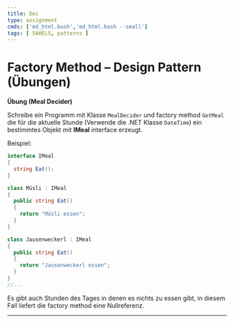 ```yaml
---
title: Doc
type: assignment
cmds: ['md_html.bash','md_html.bash --small']
tags: [ 5AHELS, patterns ]
---
```


# Factory Method – Design Pattern (Übungen)



**Übung (Meal Decider)**

Schreibe ein Programm mit Klasse `MealDecider`  und factory method `GetMeal` die für die aktuelle Stunde (Verwende die .NET Klasse `DateTime`) ein bestimmtes Objekt mit **IMeal** interface erzeugt. 

Beispiel:

```csharp
interface IMeal
{
  string Eat();
}

class Müsli : IMeal
{
  public string Eat()
  {
    return "Müsli essen";
  }
}

class Jausenweckerl : IMeal
{
  public string Eat()
  {
    return "Jausenweckerl essen";
  }
}
//...
```

Es gibt auch Stunden des Tages in denen es nichts zu essen gibt, in diesem Fall liefert die factory method eine Nullreferenz.

---

